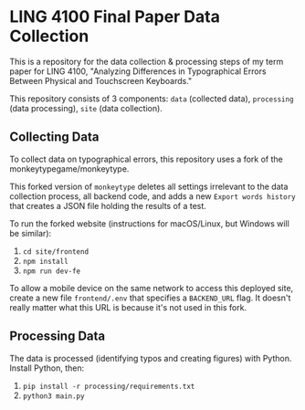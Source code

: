 # LING 4100 Final Paper Data Collection

This is a repository for the data collection & processing steps of my term paper for LING 4100, "Analyzing Differences in Typographical Errors Between Physical and Touchscreen Keyboards."

This repository consists of 3 components: `data` (collected data), `processing` (data processing), `site` (data collection).

## Collecting Data

To collect data on typographical errors, this repository uses a fork of the monkeytypegame/monkeytype.

This forked version of `monkeytype` deletes all settings irrelevant to the data collection process, all backend code, and adds a new `Export words history` that creates a JSON file holding the results of a test.

To run the forked website (instructions for macOS/Linux, but Windows will be similar):

1. `cd site/frontend`
2. `npm install`
3. `npm run dev-fe`

To allow a mobile device on the same network to access this deployed site, create a new file `frontend/.env` that specifies a `BACKEND_URL` flag. It doesn't really matter what this URL is because it's not used in this fork.

## Processing Data

The data is processed (identifying typos and creating figures) with Python. Install Python, then:

1. `pip install -r processing/requirements.txt`
2. `python3 main.py`
